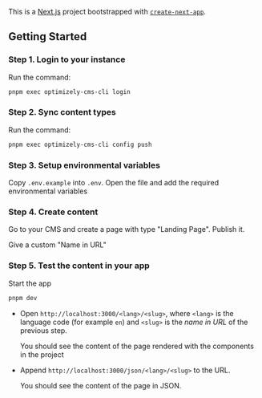 This is a [Next.js](https://nextjs.org) project bootstrapped with [`create-next-app`](https://nextjs.org/docs/app/api-reference/cli/create-next-app).

## Getting Started

### Step 1. Login to your instance

Run the command:

```bash
pnpm exec optimizely-cms-cli login
```

### Step 2. Sync content types

Run the command:

```bash
pnpm exec optimizely-cms-cli config push
```

### Step 3. Setup environmental variables

Copy `.env.example` into `.env`. Open the file and add the required environmental variables

### Step 4. Create content

Go to your CMS and create a page with type "Landing Page". Publish it.

Give a custom "Name in URL"

### Step 5. Test the content in your app

Start the app

```bash
pnpm dev
```

- Open `http://localhost:3000/<lang>/<slug>`, where `<lang>` is the language code (for example `en`) and `<slug>` is the _name in URL_ of the previous step.

  You should see the content of the page rendered with the components in the project

- Append `http://localhost:3000/json/<lang>/<slug>` to the URL.

  You should see the content of the page in JSON.
